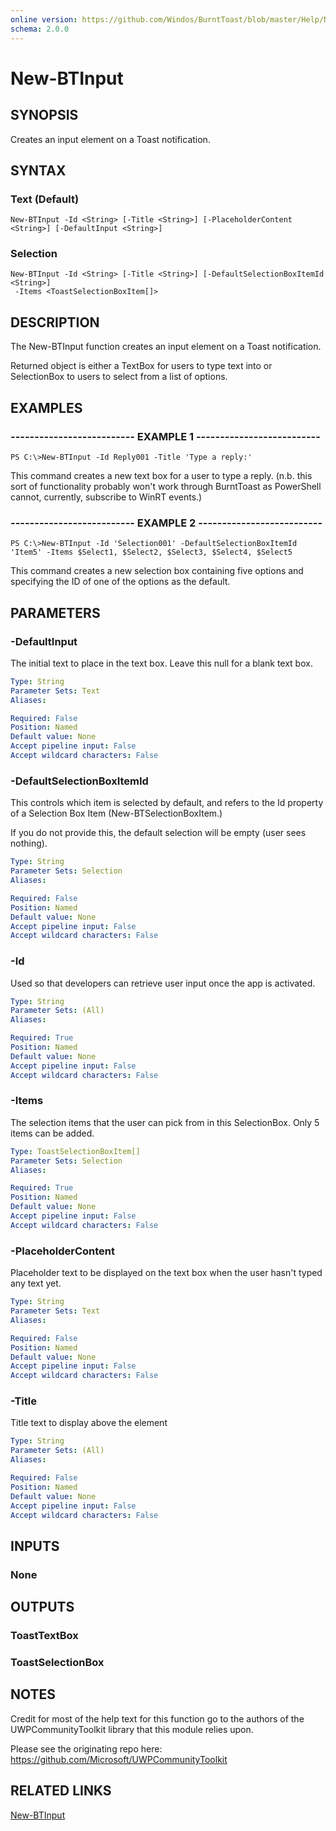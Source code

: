```yaml
---
online version: https://github.com/Windos/BurntToast/blob/master/Help/New-BTInput.md
schema: 2.0.0
---
```


# New-BTInput

## SYNOPSIS
Creates an input element on a Toast notification.

## SYNTAX

### Text (Default)
```
New-BTInput -Id <String> [-Title <String>] [-PlaceholderContent <String>] [-DefaultInput <String>]
```

### Selection
```
New-BTInput -Id <String> [-Title <String>] [-DefaultSelectionBoxItemId <String>]
 -Items <ToastSelectionBoxItem[]>
```

## DESCRIPTION
The New-BTInput function creates an input element on a Toast notification.

Returned object is either a TextBox for users to type text into or SelectionBox to users to select from a list of options.

## EXAMPLES

### -------------------------- EXAMPLE 1 --------------------------
```
PS C:\>New-BTInput -Id Reply001 -Title 'Type a reply:'
```

This command creates a new text box for a user to type a reply. (n.b. this sort of functionality probably won't work through BurntToast as PowerShell cannot, currently, subscribe to WinRT events.)

### -------------------------- EXAMPLE 2 --------------------------
```
PS C:\>New-BTInput -Id 'Selection001' -DefaultSelectionBoxItemId 'Item5' -Items $Select1, $Select2, $Select3, $Select4, $Select5
```

This command creates a new selection box containing five options and specifying the ID of one of the options as the default.

## PARAMETERS

### -DefaultInput
The initial text to place in the text box. Leave this null for a blank text box.

```yaml
Type: String
Parameter Sets: Text
Aliases:

Required: False
Position: Named
Default value: None
Accept pipeline input: False
Accept wildcard characters: False
```

### -DefaultSelectionBoxItemId
This controls which item is selected by default, and refers to the Id property of a Selection Box Item (New-BTSelectionBoxItem.)

If you do not provide this, the default selection will be empty (user sees nothing).

```yaml
Type: String
Parameter Sets: Selection
Aliases:

Required: False
Position: Named
Default value: None
Accept pipeline input: False
Accept wildcard characters: False
```

### -Id
Used so that developers can retrieve user input once the app is activated.

```yaml
Type: String
Parameter Sets: (All)
Aliases:

Required: True
Position: Named
Default value: None
Accept pipeline input: False
Accept wildcard characters: False
```

### -Items
The selection items that the user can pick from in this SelectionBox. Only 5 items can be added.

```yaml
Type: ToastSelectionBoxItem[]
Parameter Sets: Selection
Aliases:

Required: True
Position: Named
Default value: None
Accept pipeline input: False
Accept wildcard characters: False
```

### -PlaceholderContent
Placeholder text to be displayed on the text box when the user hasn't typed any text yet.

```yaml
Type: String
Parameter Sets: Text
Aliases:

Required: False
Position: Named
Default value: None
Accept pipeline input: False
Accept wildcard characters: False
```

### -Title
Title text to display above the element

```yaml
Type: String
Parameter Sets: (All)
Aliases:

Required: False
Position: Named
Default value: None
Accept pipeline input: False
Accept wildcard characters: False
```

## INPUTS

### None

## OUTPUTS

### ToastTextBox

### ToastSelectionBox

## NOTES
Credit for most of the help text for this function go to the authors of the UWPCommunityToolkit library that this module relies upon.

Please see the originating repo here: https://github.com/Microsoft/UWPCommunityToolkit

## RELATED LINKS

[New-BTInput](https://github.com/Windos/BurntToast/blob/master/Help/New-BTInput.md)

